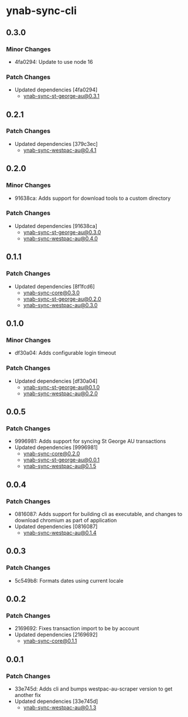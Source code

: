 # ynab-sync-cli

## 0.3.0

### Minor Changes

- 4fa0294: Update to use node 16

### Patch Changes

- Updated dependencies [4fa0294]
  - ynab-sync-st-george-au@0.3.1

## 0.2.1

### Patch Changes

- Updated dependencies [379c3ec]
  - ynab-sync-westpac-au@0.4.1

## 0.2.0

### Minor Changes

- 91638ca: Adds support for download tools to a custom directory

### Patch Changes

- Updated dependencies [91638ca]
  - ynab-sync-st-george-au@0.3.0
  - ynab-sync-westpac-au@0.4.0

## 0.1.1

### Patch Changes

- Updated dependencies [8f1fcd6]
  - ynab-sync-core@0.3.0
  - ynab-sync-st-george-au@0.2.0
  - ynab-sync-westpac-au@0.3.0

## 0.1.0

### Minor Changes

- df30a04: Adds configurable login timeout

### Patch Changes

- Updated dependencies [df30a04]
  - ynab-sync-st-george-au@0.1.0
  - ynab-sync-westpac-au@0.2.0

## 0.0.5

### Patch Changes

- 9996981: Adds support for syncing St George AU transactions
- Updated dependencies [9996981]
  - ynab-sync-core@0.2.0
  - ynab-sync-st-george-au@0.0.1
  - ynab-sync-westpac-au@0.1.5

## 0.0.4

### Patch Changes

- 0816087: Adds support for building cli as executable, and changes to download chromium as part of application
- Updated dependencies [0816087]
  - ynab-sync-westpac-au@0.1.4

## 0.0.3

### Patch Changes

- 5c549b8: Formats dates using current locale

## 0.0.2

### Patch Changes

- 2169692: Fixes transaction import to be by account
- Updated dependencies [2169692]
  - ynab-sync-core@0.1.1

## 0.0.1

### Patch Changes

- 33e745d: Adds cli and bumps westpac-au-scraper version to get another fix
- Updated dependencies [33e745d]
  - ynab-sync-westpac-au@0.1.3

